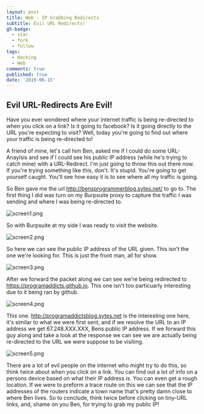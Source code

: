 ```yaml
---
layout: post
title: Web - IP Grabbing Redirects
subtitle: Evil URL Redirects!
gh-badge:
  - star
  - fork
  - follow
tags:
  - Hacking
  - Web
comments: true
published: true
date: '2019-06-15'
---
```


## Evil URL-Redirects Are Evil!
Have you ever wondered where your internet traffic is being re-directed to when you click on a link? 
Is it going to facebook? Is it going directly to the URL you're expecting to visit? 
Well, today you're going to find out where your traffic is being re-directed to!

A friend of mine, let's call him Ben, asked me if I could do some URL-Anaylsis and see if I could see his public IP address (while he's trying to catch mine) with a URL-Redirect. I'm just going to throw this out there now. If you're trying something like this, don't. It's stupid. You're going to get yourself caught. You'll see how easy it is to see where all my traffic is going.

So Ben gave me the url http://bensprogrammerblog.sytes.net/ to go to. The first thing I did was turn on my Burpsuite proxy to capture the traffic I was sending and where I was being re-directed to. 

![screen1.png]({{site.baseurl}}/img/screen1.png)

So with Burpsuite at my side I was ready to visit the website.

![screen2.png]({{site.baseurl}}/img/screen2.png)


So here we can see the public IP address of the URL given. This isn't the one we're looking for. This is just the front man, all for show.

![screen3.png]({{site.baseurl}}/img/screen3.png)


After we forward the packet along we can see we're being redirected to https://programaddicts.github.io. This one isn't too particuarly interesting due to it being ran by github.

![screen4.png]({{site.baseurl}}/img/screen4.png)


This one. http://programaddictsblog.sytes.net is the interesting one here, it's similar to what we were first sent, and if we resolve the URL to an IP address we get 67.248.XXX.XXX, Bens public IP address. If we forward this guy along and take a look at the response we can see we are actually being re-directed to the URL we were suppose to be visiting.

![screen5.png]({{site.baseurl}}/img/screen5.png)


There are a lot of evil people on the internet who might try to do this, so think twice about when you click on a link. You can find out a lot of info on a persons device based on what their IP address is. You can even get a rough location. If we were to preform a trace route on this we can see that the IP addresses of the routers indicate a town name that's pretty damn close to where Ben lives. So to conclude, think twice before clicking on tiny-URL links, and, shame on you Ben, for trying to grab my public IP!
